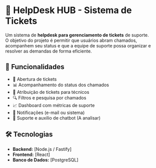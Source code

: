 # 📌 HelpDesk HUB - Sistema de Tickets  

Um sistema de **helpdesk para gerenciamento de tickets** de suporte.  
O objetivo do projeto é permitir que usuários abram chamados, acompanhem seu status e que a equipe de suporte possa organizar e resolver as demandas de forma eficiente.  


## 🚀 Funcionalidades  

- 📩 Abertura de tickets  
- 📊 Acompanhamento do status dos chamados  
- 👥 Atribuição de tickets para técnicos  
- 🔍 Filtros e pesquisa por chamados  
- 📈 Dashboard com métricas de suporte  
- 🔔 Notificações (e-mail ou sistema)  
- 👥 Suporte e auxilio de chatbot (A analisar)  


## 🛠️ Tecnologias  

- **Backend:** [Node.js / Fastify]   
- **Frontend:** [React]   
- **Banco de Dados:** [PostgreSQL]  